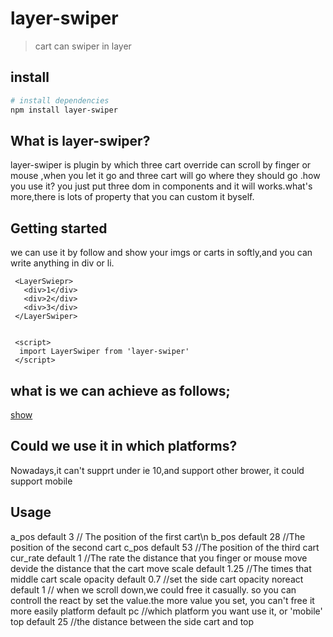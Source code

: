 # layer-swiper

> cart can swiper in layer

## install

``` bash
# install dependencies
npm install layer-swiper
```

## What is layer-swiper?
  layer-swiper is plugin by which three cart override can scroll by finger or mouse ,when you let it go and three cart will go where they should go .how you use it? you just put three dom in components and it will works.what's more,there is lots of property that you can custom it byself.
## Getting started
  we can use it by follow and show your imgs or carts in softly,and you can write anything in div or li.
  ```
   <LayerSwiepr>
     <div>1</div>
     <div>2</div>
     <div>3</div>
   </LayerSwiper>

   
   <script>
    import LayerSwiper from 'layer-swiper'
   </script>
   ```
## what is we can achieve as follows;
[show](https://github.com/XiaoQueXinggg/layer-swiper/blob/master/src/assets/show.gif)
## Could we use it in which platforms?
  Nowadays,it can't supprt under ie 10,and support other brower,
  it could support mobile
## Usage
  a_pos default 3 // The position of the first cart\n
  b_pos default 28 //The position of the second cart
  c_pos default 53 //The position of the third cart
  cur_rate default 1 //The rate the distance that you finger or mouse move devide the distance that the cart move 
  scale default 1.25 //The times that middle cart scale 
  opacity default 0.7 //set the side cart opacity 
  noreact default 1 // when we scroll down,we could free it casually. so you can controll the react by set the value.the more value you set, you can't free it more easily
  platform default pc //which platform you want use it, or 'mobile'
  top default 25 //the distance between the side cart and top
